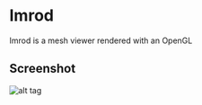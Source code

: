 Imrod
=======

Imrod is a mesh viewer rendered with an OpenGL

Screenshot
----------

![alt tag](https://raw.github.com/zulis/Imrod/master/screenshot1.png)
